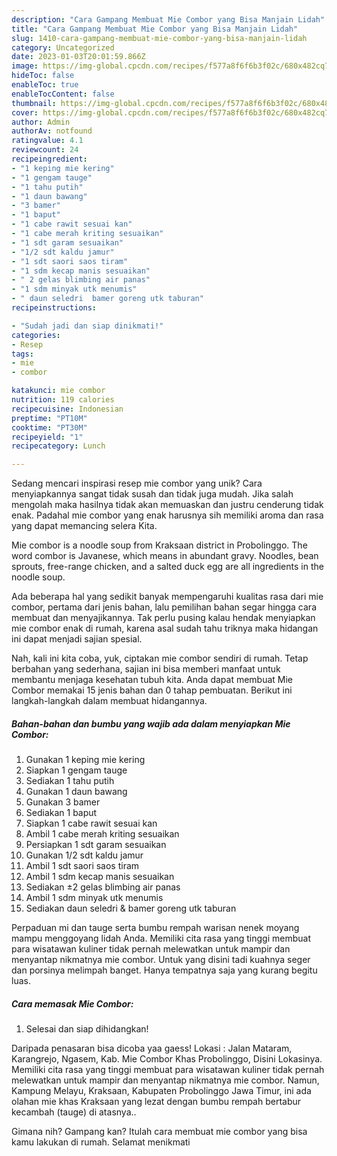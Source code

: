 ```yaml
---
description: "Cara Gampang Membuat Mie Combor yang Bisa Manjain Lidah"
title: "Cara Gampang Membuat Mie Combor yang Bisa Manjain Lidah"
slug: 1410-cara-gampang-membuat-mie-combor-yang-bisa-manjain-lidah
category: Uncategorized
date: 2023-01-03T20:01:59.866Z
image: https://img-global.cpcdn.com/recipes/f577a8f6f6b3f02c/680x482cq70/mie-combor-foto-resep-utama.jpg
hideToc: false
enableToc: true
enableTocContent: false
thumbnail: https://img-global.cpcdn.com/recipes/f577a8f6f6b3f02c/680x482cq70/mie-combor-foto-resep-utama.jpg
cover: https://img-global.cpcdn.com/recipes/f577a8f6f6b3f02c/680x482cq70/mie-combor-foto-resep-utama.jpg
author: Admin
authorAv: notfound
ratingvalue: 4.1
reviewcount: 24
recipeingredient:
- "1 keping mie kering"
- "1 gengam tauge"
- "1 tahu putih"
- "1 daun bawang"
- "3 bamer"
- "1 baput"
- "1 cabe rawit sesuai kan"
- "1 cabe merah kriting sesuaikan"
- "1 sdt garam sesuaikan"
- "1/2 sdt kaldu jamur"
- "1 sdt saori saos tiram"
- "1 sdm kecap manis sesuaikan"
- " 2 gelas blimbing air panas"
- "1 sdm minyak utk menumis"
- " daun seledri  bamer goreng utk taburan"
recipeinstructions:

- "Sudah jadi dan siap dinikmati!"
categories:
- Resep
tags:
- mie
- combor

katakunci: mie combor 
nutrition: 119 calories
recipecuisine: Indonesian
preptime: "PT10M"
cooktime: "PT30M"
recipeyield: "1"
recipecategory: Lunch

---
```





Sedang mencari inspirasi resep mie combor yang unik? Cara menyiapkannya sangat tidak susah dan tidak juga mudah. Jika salah mengolah maka hasilnya tidak akan memuaskan dan justru cenderung tidak enak. Padahal mie combor yang enak harusnya sih memiliki aroma dan rasa yang dapat memancing selera Kita.





Mie combor is a noodle soup from Kraksaan district in Probolinggo. The word combor is Javanese, which means in abundant gravy. Noodles, bean sprouts, free-range chicken, and a salted duck egg are all ingredients in the noodle soup.

Ada beberapa hal yang sedikit banyak mempengaruhi kualitas rasa dari mie combor, pertama dari jenis bahan, lalu pemilihan bahan segar hingga cara membuat dan menyajikannya. Tak perlu pusing kalau hendak menyiapkan mie combor enak di rumah, karena asal sudah tahu triknya maka hidangan ini dapat menjadi sajian spesial.






Nah, kali ini kita coba, yuk, ciptakan mie combor sendiri di rumah. Tetap berbahan yang sederhana, sajian ini bisa memberi manfaat untuk membantu menjaga kesehatan tubuh kita. Anda dapat membuat Mie Combor memakai 15 jenis bahan dan 0 tahap pembuatan. Berikut ini langkah-langkah dalam membuat hidangannya.

<!--inarticleads1-->

##### Bahan-bahan dan bumbu yang wajib ada dalam menyiapkan Mie Combor:

1. Gunakan 1 keping mie kering
1. Siapkan 1 gengam tauge
1. Sediakan 1 tahu putih
1. Gunakan 1 daun bawang
1. Gunakan 3 bamer
1. Sediakan 1 baput
1. Siapkan 1 cabe rawit sesuai kan
1. Ambil 1 cabe merah kriting sesuaikan
1. Persiapkan 1 sdt garam sesuaikan
1. Gunakan 1/2 sdt kaldu jamur
1. Ambil 1 sdt saori saos tiram
1. Ambil 1 sdm kecap manis sesuaikan
1. Sediakan  ±2 gelas blimbing air panas
1. Ambil 1 sdm minyak utk menumis
1. Sediakan  daun seledri &amp; bamer goreng utk taburan


Perpaduan mi dan tauge serta bumbu rempah warisan nenek moyang mampu menggoyang lidah Anda. Memiliki cita rasa yang tinggi membuat para wisatawan kuliner tidak pernah melewatkan untuk mampir dan menyantap nikmatnya mie combor. Untuk yang disini tadi kuahnya seger dan porsinya melimpah banget. Hanya tempatnya saja yang kurang begitu luas. 

<!--inarticleads2-->

##### Cara memasak Mie Combor:


1. Selesai dan siap dihidangkan!

Daripada penasaran bisa dicoba yaa gaess! Lokasi : Jalan Mataram, Karangrejo, Ngasem, Kab. Mie Combor Khas Probolinggo, Disini Lokasinya. Memiliki cita rasa yang tinggi membuat para wisatawan kuliner tidak pernah melewatkan untuk mampir dan menyantap nikmatnya mie combor. Namun, Kampung Melayu, Kraksaan, Kabupaten Probolinggo Jawa Timur, ini ada olahan mie khas Kraksaan yang lezat dengan bumbu rempah bertabur kecambah (tauge) di atasnya.. 

Gimana nih? Gampang kan? Itulah cara membuat mie combor yang bisa kamu lakukan di rumah. Selamat menikmati
